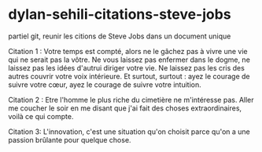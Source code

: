 # dylan-sehili-citations-steve-jobs
partiel git, reunir les citions de Steve Jobs dans un document unique 

Citation 1 : Votre temps est compté, alors ne le gâchez pas à vivre une vie qui ne serait pas la vôtre. Ne vous laissez pas enfermer dans le dogme, ne laissez pas les idées d'autrui diriger votre vie. Ne laissez pas les cris des autres couvrir votre voix intérieure. Et surtout, surtout : ayez le courage de suivre votre cœur, ayez le courage de suivre votre intuition.

Citation 2 : Etre l'homme le plus riche du cimetière ne m'intéresse pas. Aller me coucher le soir en me disant que j'ai fait des choses extraordinaires, voilà ce qui compte.

Citation 3: L'innovation, c'est une situation qu'on choisit parce qu'on a une passion brûlante pour quelque chose.
